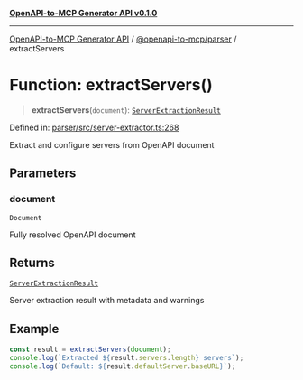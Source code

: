 [**OpenAPI-to-MCP Generator API v0.1.0**](../../../README.md)

***

[OpenAPI-to-MCP Generator API](../../../modules.md) / [@openapi-to-mcp/parser](../README.md) / extractServers

# Function: extractServers()

> **extractServers**(`document`): [`ServerExtractionResult`](../interfaces/ServerExtractionResult.md)

Defined in: [parser/src/server-extractor.ts:268](https://github.com/salacoste/openapi-mcp-generator/blob/fda5c6400a831cddbad9eacd652e11b2f7410b22/packages/parser/src/server-extractor.ts#L268)

Extract and configure servers from OpenAPI document

## Parameters

### document

`Document`

Fully resolved OpenAPI document

## Returns

[`ServerExtractionResult`](../interfaces/ServerExtractionResult.md)

Server extraction result with metadata and warnings

## Example

```typescript
const result = extractServers(document);
console.log(`Extracted ${result.servers.length} servers`);
console.log(`Default: ${result.defaultServer.baseURL}`);
```
